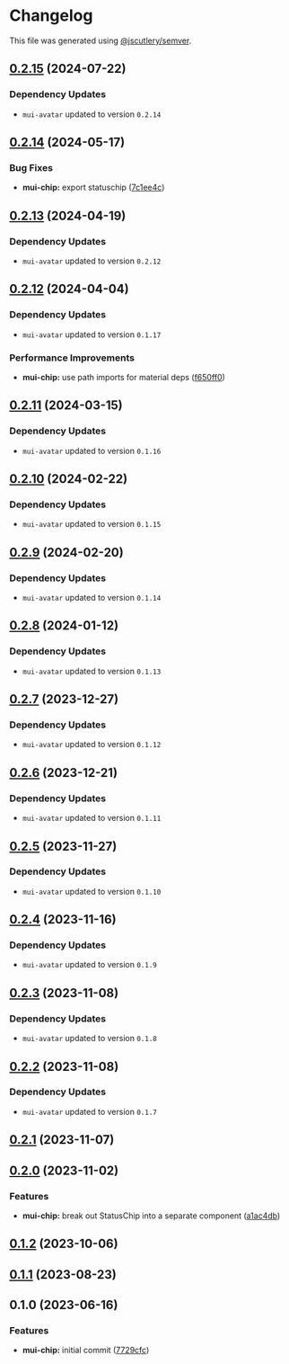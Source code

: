 # Changelog

This file was generated using [@jscutlery/semver](https://github.com/jscutlery/semver).

## [0.2.15](https://github.com/Availity/element/compare/@availity/mui-chip@0.2.14...@availity/mui-chip@0.2.15) (2024-07-22)

### Dependency Updates

* `mui-avatar` updated to version `0.2.14`
## [0.2.14](https://github.com/Availity/element/compare/@availity/mui-chip@0.2.13...@availity/mui-chip@0.2.14) (2024-05-17)


### Bug Fixes

* **mui-chip:** export statuschip ([7c1ee4c](https://github.com/Availity/element/commit/7c1ee4cc58577f029da336d039236e94c6d2f447))

## [0.2.13](https://github.com/Availity/element/compare/@availity/mui-chip@0.2.12...@availity/mui-chip@0.2.13) (2024-04-19)

### Dependency Updates

* `mui-avatar` updated to version `0.2.12`
## [0.2.12](https://github.com/Availity/element/compare/@availity/mui-chip@0.2.11...@availity/mui-chip@0.2.12) (2024-04-04)

### Dependency Updates

* `mui-avatar` updated to version `0.1.17`

### Performance Improvements

* **mui-chip:** use path imports for material deps ([f650ff0](https://github.com/Availity/element/commit/f650ff0b1ae98e64290c1e31922956b31bbc3b56))

## [0.2.11](https://github.com/Availity/element/compare/@availity/mui-chip@0.2.10...@availity/mui-chip@0.2.11) (2024-03-15)

### Dependency Updates

* `mui-avatar` updated to version `0.1.16`
## [0.2.10](https://github.com/Availity/element/compare/@availity/mui-chip@0.2.9...@availity/mui-chip@0.2.10) (2024-02-22)

### Dependency Updates

* `mui-avatar` updated to version `0.1.15`
## [0.2.9](https://github.com/Availity/element/compare/@availity/mui-chip@0.2.8...@availity/mui-chip@0.2.9) (2024-02-20)

### Dependency Updates

* `mui-avatar` updated to version `0.1.14`
## [0.2.8](https://github.com/Availity/element/compare/@availity/mui-chip@0.2.7...@availity/mui-chip@0.2.8) (2024-01-12)

### Dependency Updates

* `mui-avatar` updated to version `0.1.13`
## [0.2.7](https://github.com/Availity/element/compare/@availity/mui-chip@0.2.6...@availity/mui-chip@0.2.7) (2023-12-27)

### Dependency Updates

* `mui-avatar` updated to version `0.1.12`
## [0.2.6](https://github.com/Availity/element/compare/@availity/mui-chip@0.2.5...@availity/mui-chip@0.2.6) (2023-12-21)

### Dependency Updates

* `mui-avatar` updated to version `0.1.11`
## [0.2.5](https://github.com/Availity/element/compare/@availity/mui-chip@0.2.4...@availity/mui-chip@0.2.5) (2023-11-27)

### Dependency Updates

- `mui-avatar` updated to version `0.1.10`

## [0.2.4](https://github.com/Availity/element/compare/@availity/mui-chip@0.2.3...@availity/mui-chip@0.2.4) (2023-11-16)

### Dependency Updates

- `mui-avatar` updated to version `0.1.9`

## [0.2.3](https://github.com/Availity/element/compare/@availity/mui-chip@0.2.2...@availity/mui-chip@0.2.3) (2023-11-08)

### Dependency Updates

- `mui-avatar` updated to version `0.1.8`

## [0.2.2](https://github.com/Availity/element/compare/@availity/mui-chip@0.2.1...@availity/mui-chip@0.2.2) (2023-11-08)

### Dependency Updates

- `mui-avatar` updated to version `0.1.7`

## [0.2.1](https://github.com/Availity/element/compare/@availity/mui-chip@0.2.0...@availity/mui-chip@0.2.1) (2023-11-07)

## [0.2.0](https://github.com/Availity/element/compare/@availity/mui-chip@0.1.2...@availity/mui-chip@0.2.0) (2023-11-02)

### Features

- **mui-chip:** break out StatusChip into a separate component ([a1ac4db](https://github.com/Availity/element/commit/a1ac4dba9c944ae7ebe3cbbbd9b1b97a89abeb11))

## [0.1.2](https://github.com/Availity/element/compare/@availity/mui-chip@0.1.1...@availity/mui-chip@0.1.2) (2023-10-06)

## [0.1.1](https://github.com/Availity/element/compare/@availity/mui-chip@0.1.0...@availity/mui-chip@0.1.1) (2023-08-23)

## 0.1.0 (2023-06-16)

### Features

- **mui-chip:** initial commit ([7729cfc](https://github.com/Availity/element/commit/7729cfce5f19b0f286c48275d609eadcb9534cdd))
